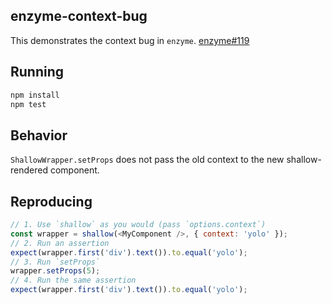 ## enzyme-context-bug
This demonstrates the context bug in `enzyme`. [enzyme#119](https://github.com/airbnb/enzyme/issues/119)

## Running
```bash
npm install
npm test
```

## Behavior
`ShallowWrapper.setProps` does not pass the old context to the new shallow-rendered component.

## Reproducing
```js
// 1. Use `shallow` as you would (pass `options.context`)
const wrapper = shallow(<MyComponent />, { context: 'yolo' });
// 2. Run an assertion
expect(wrapper.first('div').text()).to.equal('yolo');
// 3. Run `setProps`
wrapper.setProps(5);
// 4. Run the same assertion
expect(wrapper.first('div').text()).to.equal('yolo');
```
